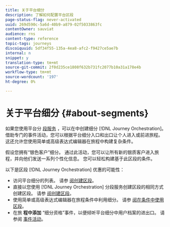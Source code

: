 ```yaml
---
title: 关于平台细分
description: 了解如何配置平台区段
page-status-flag: never-activated
uuid: 269d590c-5a6d-40b9-a879-02f5033863fc
contentOwner: sauviat
audience: rns
content-type: reference
topic-tags: journeys
discoiquuid: 5df34f55-135a-4ea8-afc2-f9427ce5ae7b
internal: n
snippet: y
translation-type: tm+mt
source-git-commit: 2f0d235ce1808f632b731fc2077b10a31a178e4b
workflow-type: tm+mt
source-wordcount: '197'
ht-degree: 0%

---
```



# 关于平台细分 {#about-segments}

如果您使用平台分 [段服务](https://docs.adobe.com/content/help/en/experience-platform/segmentation/home.html) ，可以在中创建细分 [!DNL Journey Orchestration]。 借助专门的事件活动，您可以根据平台细分入口和出口让个人进入或前进旅程。 这还允许您使用简单或高级表达式编辑器在旅程中构建复杂条件。

假设您拥有“银色客户”细分。 通过此活动，您可以让所有新的银质客户进入旅程，并向他们发送一系列个性化信息。 您可以轻松构建基于此区段的条件。

以下是区段 [!DNL Journey Orchestration] 优惠的可能性：

* 访问平台细分的列表。 请参 [阅创建区段](../segment/creating-a-segment.md)。
* 直接以您使用 [!DNL Journey Orchestration] 分段服务创建区段的相同方式创建区段。 请参 [阅创建区段](../segment/creating-a-segment.md)。
* 使用简单或高级表达式编辑器在旅程条件中利用细分。 请参 [阅在条件中使用区段](../segment/using-a-segment.md)。
* 在旅 **程中添加** “细分资格”事件，以便倾听平台细分中用户档案的进出口。 请参阅 [事件活动](../building-journeys/event-activities.md#segment-qualification)。

